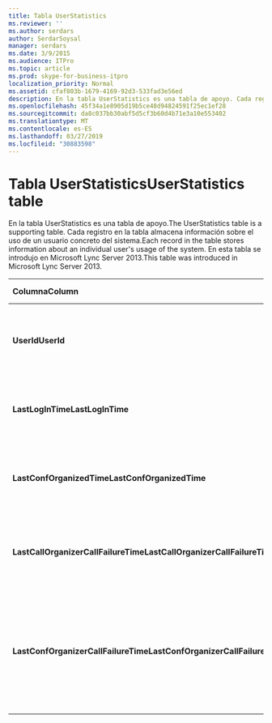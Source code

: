 ```yaml
---
title: Tabla UserStatistics
ms.reviewer: ''
ms.author: serdars
author: SerdarSoysal
manager: serdars
ms.date: 3/9/2015
ms.audience: ITPro
ms.topic: article
ms.prod: skype-for-business-itpro
localization_priority: Normal
ms.assetid: cfaf803b-1679-4169-92d3-533fad3e56ed
description: En la tabla UserStatistics es una tabla de apoyo. Cada registro en la tabla almacena información sobre el uso de un usuario concreto del sistema. En esta tabla se introdujo en Microsoft Lync Server 2013.
ms.openlocfilehash: 45f34a1e8905d19b5ce48d94824591f25ec1ef28
ms.sourcegitcommit: da8c037bb30abf5d5cf3b60d4b71e3a10e553402
ms.translationtype: MT
ms.contentlocale: es-ES
ms.lasthandoff: 03/27/2019
ms.locfileid: "30883598"
---
```

# <a name="userstatistics-table"></a><span data-ttu-id="74538-105">Tabla UserStatistics</span><span class="sxs-lookup"><span data-stu-id="74538-105">UserStatistics table</span></span>
 
<span data-ttu-id="74538-106">En la tabla UserStatistics es una tabla de apoyo.</span><span class="sxs-lookup"><span data-stu-id="74538-106">The UserStatistics table is a supporting table.</span></span> <span data-ttu-id="74538-107">Cada registro en la tabla almacena información sobre el uso de un usuario concreto del sistema.</span><span class="sxs-lookup"><span data-stu-id="74538-107">Each record in the table stores information about an individual user's usage of the system.</span></span> <span data-ttu-id="74538-108">En esta tabla se introdujo en Microsoft Lync Server 2013.</span><span class="sxs-lookup"><span data-stu-id="74538-108">This table was introduced in Microsoft Lync Server 2013.</span></span>
  
|<span data-ttu-id="74538-109">**Columna**</span><span class="sxs-lookup"><span data-stu-id="74538-109">**Column**</span></span>|<span data-ttu-id="74538-110">**Tipo de datos**</span><span class="sxs-lookup"><span data-stu-id="74538-110">**Data Type**</span></span>|<span data-ttu-id="74538-111">**Clave o índice**</span><span class="sxs-lookup"><span data-stu-id="74538-111">**Key/Index**</span></span>|<span data-ttu-id="74538-112">**Detalles**</span><span class="sxs-lookup"><span data-stu-id="74538-112">**Details**</span></span>|
|:-----|:-----|:-----|:-----|
|<span data-ttu-id="74538-113">**UserId**</span><span class="sxs-lookup"><span data-stu-id="74538-113">**UserId**</span></span> <br/> |<span data-ttu-id="74538-114">int</span><span class="sxs-lookup"><span data-stu-id="74538-114">int</span></span>  <br/> |<span data-ttu-id="74538-115">Primary</span><span class="sxs-lookup"><span data-stu-id="74538-115">Primary</span></span>  <br/> |<span data-ttu-id="74538-116">Número único que identifica a este usuario.</span><span class="sxs-lookup"><span data-stu-id="74538-116">Unique number identifying this user.</span></span>  <br/> |
|<span data-ttu-id="74538-117">**LastLogInTime**</span><span class="sxs-lookup"><span data-stu-id="74538-117">**LastLogInTime**</span></span> <br/> |<span data-ttu-id="74538-118">datetime</span><span class="sxs-lookup"><span data-stu-id="74538-118">datetime</span></span>  <br/> ||<span data-ttu-id="74538-119">Modificó por última vez el usuario iniciado sesión.</span><span class="sxs-lookup"><span data-stu-id="74538-119">Last time the user logged in.</span></span>  <br/> |
|<span data-ttu-id="74538-120">**LastConfOrganizedTime**</span><span class="sxs-lookup"><span data-stu-id="74538-120">**LastConfOrganizedTime**</span></span> <br/> |<span data-ttu-id="74538-121">datetime</span><span class="sxs-lookup"><span data-stu-id="74538-121">datetime</span></span>  <br/> ||<span data-ttu-id="74538-122">Última vez que el usuario organizó una conferencia.</span><span class="sxs-lookup"><span data-stu-id="74538-122">Last time the user organized a conference.</span></span>  <br/> |
|<span data-ttu-id="74538-123">**LastCallOrganizerCallFailureTime**</span><span class="sxs-lookup"><span data-stu-id="74538-123">**LastCallOrganizerCallFailureTime**</span></span> <br/> |<span data-ttu-id="74538-124">datetime</span><span class="sxs-lookup"><span data-stu-id="74538-124">datetime</span></span>  <br/> ||<span data-ttu-id="74538-125">Última vez que el usuario tuvo un error de llamada.</span><span class="sxs-lookup"><span data-stu-id="74538-125">Last time the user experienced a call failure.</span></span>  <br/> |
|<span data-ttu-id="74538-126">**LastConfOrganizerCallFailureTime**</span><span class="sxs-lookup"><span data-stu-id="74538-126">**LastConfOrganizerCallFailureTime**</span></span> <br/> |<span data-ttu-id="74538-127">datetime</span><span class="sxs-lookup"><span data-stu-id="74538-127">datetime</span></span>  <br/> ||<span data-ttu-id="74538-128">Última vez que el usuario tuvo un error de llamada como un organizador de la conferencia.</span><span class="sxs-lookup"><span data-stu-id="74538-128">Last time the user experienced a call failure as a conference organizer.</span></span>  <br/> |
   


